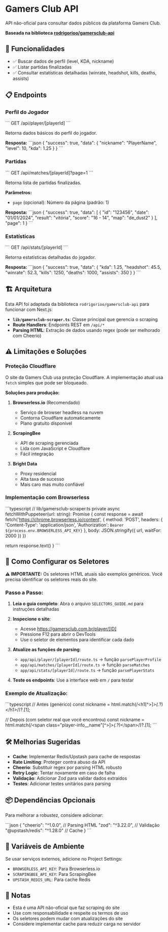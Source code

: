 # Gamers Club API

API não-oficial para consultar dados públicos da plataforma Gamers Club.

**Baseada na biblioteca [rodrigorioo/gamersclub-api](https://github.com/rodrigorioo/gamersclub-api)**

## 🚀 Funcionalidades

- ✅ Buscar dados de perfil (level, KDA, nickname)
- ✅ Listar partidas finalizadas
- ✅ Consultar estatísticas detalhadas (winrate, headshot, kills, deaths, assists)

## 📋 Endpoints

### Perfil do Jogador
\`\`\`
GET /api/player/[playerId]
\`\`\`

Retorna dados básicos do perfil do jogador.

**Resposta:**
\`\`\`json
{
  "success": true,
  "data": {
    "nickname": "PlayerName",
    "level": 10,
    "kda": 1.25
  }
}
\`\`\`

### Partidas
\`\`\`
GET /api/matches/[playerId]?page=1
\`\`\`

Retorna lista de partidas finalizadas.

**Parâmetros:**
- `page` (opcional): Número da página (padrão: 1)

**Resposta:**
\`\`\`json
{
  "success": true,
  "data": [
    {
      "id": "123456",
      "date": "01/01/2024",
      "result": "vitória",
      "score": "16 - 14",
      "map": "de_dust2"
    }
  ],
  "page": 1
}
\`\`\`

### Estatísticas
\`\`\`
GET /api/stats/[playerId]
\`\`\`

Retorna estatísticas detalhadas do jogador.

**Resposta:**
\`\`\`json
{
  "success": true,
  "data": {
    "kda": 1.25,
    "headshot": 45.5,
    "winrate": 52.3,
    "kills": 1250,
    "deaths": 1000,
    "assists": 350
  }
}
\`\`\`

## 🏗️ Arquitetura

Esta API foi adaptada da biblioteca `rodrigorioo/gamersclub-api` para funcionar com Next.js:

- **`lib/gamersclub-scraper.ts`**: Classe principal que gerencia o scraping
- **Route Handlers**: Endpoints REST em `/api/*`
- **Parsing HTML**: Extração de dados usando regex (pode ser melhorado com Cheerio)

## ⚠️ Limitações e Soluções

### Proteção Cloudflare

O site da Gamers Club usa proteção Cloudflare. A implementação atual usa `fetch` simples que pode ser bloqueado.

**Soluções para produção:**

1. **Browserless.io** (Recomendado)
   - Serviço de browser headless na nuvem
   - Contorna Cloudflare automaticamente
   - Plano gratuito disponível

2. **ScrapingBee**
   - API de scraping gerenciada
   - Lida com JavaScript e Cloudflare
   - Fácil integração

3. **Bright Data**
   - Proxy residencial
   - Alta taxa de sucesso
   - Mais caro mas muito confiável

### Implementação com Browserless

\`\`\`typescript
// lib/gamersclub-scraper.ts
private async fetchWithPuppeteer(url: string): Promise<string> {
  const response = await fetch('https://chrome.browserless.io/content', {
    method: 'POST',
    headers: {
      'Content-Type': 'application/json',
      'Authorization': `Bearer ${process.env.BROWSERLESS_API_KEY}`
    },
    body: JSON.stringify({
      url,
      waitFor: 2000
    })
  })
  
  return response.text()
}
\`\`\`

## 🔧 Como Configurar os Seletores

**⚠️ IMPORTANTE:** Os seletores HTML atuais são exemplos genéricos. Você precisa identificar os seletores reais do site.

### Passo a Passo:

1. **Leia o guia completo**: Abra o arquivo `SELECTORS_GUIDE.md` para instruções detalhadas

2. **Inspecione o site**:
   - Acesse https://gamersclub.com.br/player/[ID]
   - Pressione F12 para abrir o DevTools
   - Use o seletor de elementos para identificar cada dado

3. **Atualize as funções de parsing**:
   - `app/api/player/[playerId]/route.ts` → função `parsePlayerProfile`
   - `app/api/matches/[playerId]/route.ts` → função `parseMatches`
   - `app/api/stats/[playerId]/route.ts` → função `parsePlayerStats`

4. **Teste os endpoints**: Use a interface web em `/` para testar

### Exemplo de Atualização:

\`\`\`typescript
// Antes (genérico)
const nickname = html.match(/<h1[^>]*>(.*?)<\/h1>/)?.[1];

// Depois (com seletor real que você encontrou)
const nickname = html.match(/<span class="player-info__name"[^>]*>(.*?)<\/span>/)?.[1];
\`\`\`

## 🛠️ Melhorias Sugeridas

- **Cache**: Implementar Redis/Upstash para cache de respostas
- **Rate Limiting**: Proteger contra abuso da API
- **Cheerio**: Substituir regex por parsing HTML robusto
- **Retry Logic**: Tentar novamente em caso de falha
- **Validação**: Adicionar Zod para validar dados extraídos
- **Testes**: Adicionar testes unitários para parsing

## 📦 Dependências Opcionais

Para melhorar a robustez, considere adicionar:

\`\`\`json
{
  "cheerio": "^1.0.0",  // Parsing HTML
  "zod": "^3.22.0",     // Validação
  "@upstash/redis": "^1.28.0"  // Cache
}
\`\`\`

## 🔐 Variáveis de Ambiente

Se usar serviços externos, adicione no Project Settings:

- `BROWSERLESS_API_KEY`: Para Browserless.io
- `SCRAPINGBEE_API_KEY`: Para ScrapingBee
- `UPSTASH_REDIS_URL`: Para cache Redis

## 📝 Notas

- Esta é uma API não-oficial que faz scraping do site
- Use com responsabilidade e respeite os termos de uso
- Os seletores podem mudar com atualizações do site
- Considere implementar cache para reduzir carga no servidor
